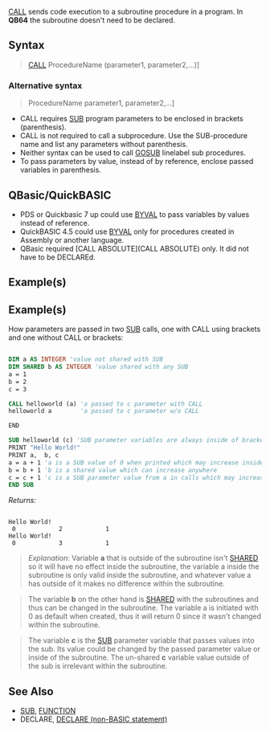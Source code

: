 [CALL](CALL) sends code execution to a subroutine procedure in a program. In **QB64** the subroutine doesn't need to be declared.


## Syntax

>  [CALL](CALL) ProcedureName (parameter1, parameter2,...)]

### Alternative syntax

>  ProcedureName parameter1, parameter2,...]


* CALL requires [SUB](SUB) program parameters to be enclosed in brackets (parenthesis).
* CALL is not required to call a subprocedure. Use the SUB-procedure name and list any parameters without parenthesis.
* Neither syntax can be used to call [GOSUB](GOSUB) linelabel sub procedures.
* To pass parameters by value, instead of by reference, enclose passed variables in parenthesis.


## QBasic/QuickBASIC

* PDS or Quickbasic 7 up could use [BYVAL](BYVAL) to pass variables by values instead of reference.
* QuickBASIC 4.5 could use [BYVAL](BYVAL) only for procedures created in Assembly or another language.
* QBasic required [CALL ABSOLUTE](CALL ABSOLUTE) only. It did not have to be DECLAREd.


## Example(s)

## Example(s)
 How parameters are passed in two [SUB](SUB) calls, one with CALL using brackets and one without CALL or brackets:

```vb

DIM a AS INTEGER 'value not shared with SUB
DIM SHARED b AS INTEGER 'value shared with any SUB
a = 1
b = 2
c = 3

CALL helloworld (a) 'a passed to c parameter with CALL
helloworld a        'a passed to c parameter w/o CALL

END

SUB helloworld (c) 'SUB parameter variables are always inside of brackets in SUB code
PRINT "Hello World!"
PRINT a,  b, c
a = a + 1 'a is a SUB value of 0 when printed which may increase inside SUB only 
b = b + 1 'b is a shared value which can increase anywhere
c = c + 1 'c is a SUB parameter value from a in calls which may increase inside SUB only
END SUB 

```

*Returns:*

```text

Hello World!
 0            2            1
Hello World!
 0            3            1 

```

>  *Explanation:* Variable **a** that is outside of the subroutine isn't [SHARED](SHARED) so it will have no effect inside the subroutine, the variable a inside the subroutine is only valid inside the subroutine, and whatever value a has outside of it makes no difference within the subroutine.

> The variable **b** on the other hand is [SHARED](SHARED) with the subroutines and thus can be changed in the subroutine. The variable a is initiated with 0 as default when created, thus it will return 0 since it wasn't changed within the subroutine.

> The variable **c** is the [SUB](SUB) parameter variable that passes values into the sub. Its value could be changed by the passed parameter value or inside of the subroutine. The un-shared **c** variable value outside of the sub is irrelevant within the subroutine.


## See Also

* [SUB](SUB), [FUNCTION](FUNCTION)
* DECLARE, [DECLARE (non-BASIC statement)](DECLARE (non-BASIC statement))




